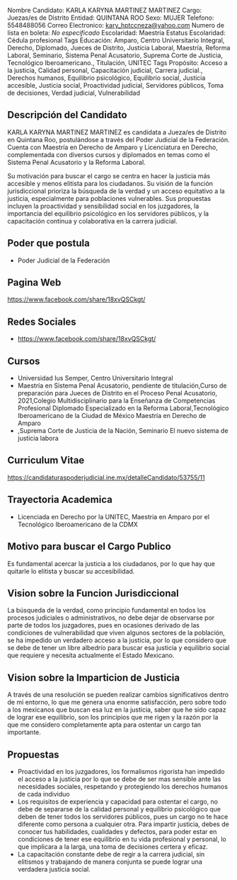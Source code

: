 Nombre Candidato: KARLA KARYNA MARTINEZ MARTINEZ
Cargo: Juezas/es de Distrito
Entidad: QUINTANA ROO
Sexo: MUJER
Telefono: 5548488056
Correo Electronico: kary_hptccneza@yahoo.com
Numero de lista en boleta: *No especificado*
Escolaridad: Maestría
Estatus Escolaridad: Cédula profesional
Tags Educación: Amparo, Centro Universitario Integral, Derecho, Diplomado, Jueces de Distrito, Justicia Laboral, Maestría, Reforma Laboral, Seminario, Sistema Penal Acusatorio, Suprema Corte de Justicia, Tecnológico Iberoamericano., Titulación, UNITEC
Tags Propósito: Acceso a la justicia, Calidad personal, Capacitación judicial, Carrera judicial., Derechos humanos, Equilibrio psicológico, Equilibrio social, Justicia accesible, Justicia social, Proactividad judicial, Servidores públicos, Toma de decisiones, Verdad judicial, Vulnerabilidad


## Descripción del Candidato 

KARLA KARYNA MARTINEZ MARTINEZ es candidata a Jueza/es de Distrito en Quintana Roo, postulándose a través del Poder Judicial de la Federación. Cuenta con Maestría en Derecho de Amparo y Licenciatura en Derecho, complementada con diversos cursos y diplomados en temas como el Sistema Penal Acusatorio y la Reforma Laboral.

Su motivación para buscar el cargo se centra en hacer la justicia más accesible y menos elitista para los ciudadanos. Su visión de la función jurisdiccional prioriza la búsqueda de la verdad y un acceso equitativo a la justicia, especialmente para poblaciones vulnerables. Sus propuestas incluyen la proactividad y sensibilidad social en los juzgadores, la importancia del equilibrio psicológico en los servidores públicos, y la capacitación continua y colaborativa en la carrera judicial.


## Poder que postula

- Poder Judicial de la Federación


## Pagina Web

https://www.facebook.com/share/18xvQSCkgt/


## Redes Sociales

- https://www.facebook.com/share/18xvQSCkgt/


## Cursos

- Universidad Ius Semper, Centro Universitario Integral
- Maestría en Sistema Penal Acusatorio, pendiente de titulación,Curso de preparación para Jueces de Distrito en el Proceso Penal Acusatorio, 2021,Colegio Multidisciplinario para la Enseñanza de Competencias Profesional Diplomado Especializado en la Reforma Laboral,Tecnológico Iberoamericano de la Ciudad de México Maestría en Derecho de Amparo
- ,Suprema Corte de Justicia de la Nación, Seminario El nuevo sistema de justicia labora


## Curriculum Vitae

https://candidaturaspoderjudicial.ine.mx/detalleCandidato/53755/11


## Trayectoria Academica

- Licenciada en Derecho por la UNITEC, Maestria en Amparo por el Tecnológico Iberoamericano de la CDMX


## Motivo para buscar el Cargo Publico

Es fundamental acercar la justicia a los ciudadanos, por lo que hay que quitarle lo elitista y buscar su accesibilidad.


## Vision sobre la Funcion Jurisdiccional

La búsqueda de la verdad, como principio fundamental en todos los procesos judiciales o administrativos, no debe dejar de observarse por parte de todos los juzgadores, pues en ocasiones derivado de las condiciones de vulnerabilidad que viven algunos sectores de la población, se ha impedido un verdadero acceso a la justicia, por lo que considero que se debe de tener un libre albedrío para buscar esa justicia y equilibrio social que requiere y necesita actualmente el Estado Mexicano.


## Vision sobre la Imparticion de Justicia

A través de una resolución se pueden realizar cambios significativos dentro de mi entorno, lo que me genera una enorme satisfacción, pero sobre todo a los mexicanos que buscan esa luz en la justicia, saber que he sido capaz de lograr ese equilibrio, son los principios que me rigen y la razón por la que me considero completamente apta para ostentar un cargo tan importante.


## Propuestas

- Proactividad en los juzgadores, los formalismos rigorista han impedido el acceso a la justicia por lo que se debe de ser mas sensible ante las necesidades sociales, respetando y protegiendo los derechos humanos de cada individuo
- Los requisitos de experiencia y capacidad para ostentar el cargo, no debe de separarse de la calidad personal y equilibrio psicológico que deben de tener todos los servidores públicos, pues un cargo no te hace diferente como persona a cualquier otra. Para impartir justicia, debes de conocer tus habilidades, cualidades y defectos, para poder estar en condiciones de tener ese equilibrio en tu vida profesional y personal, lo que implicara a la larga, una toma de decisiones certera y eficaz.
- La capacitación constante debe de regir a la carrera judicial, sin elitismos y trabajando de manera conjunta se puede lograr una verdadera justicia social.

